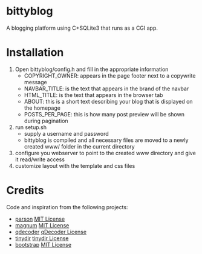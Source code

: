 # bittyblog

A blogging platform using C+SQLite3 that runs as a CGI app.

# Installation

1. Open bittyblog/config.h and fill in the appropriate information
    - COPYRIGHT_OWNER: appears in the page footer next to a copywrite message
    - NAVBAR_TITLE: is the text that appears in the brand of the navbar
    - HTML_TITLE: is the text that appears in the browser tab
    - ABOUT: this is a short text describing your blog that is displayed on the homepage
    - POSTS_PER_PAGE: this is how many post preview will be shown during pagination
2. run setup.sh
    - supply a username and password
    - bittyblog is compiled and all necessary files are moved to a newly created www/ folder in the current directory
3. configure you webserver to point to the created www directory and give it read/write access
4. customize layout with the template and css files

# Credits

Code and inspiration from the following projects:
 * [parson](https://github.com/kgabis/parson) [MIT License](https://opensource.org/licenses/mit-license.php)
 * [magnum](https://github.com/fletcher/magnum) [MIT License](https://opensource.org/licenses/mit-license.php)
 * [qdecoder](https://github.com/wolkykim/qdecoder) [qDecoder License](https://github.com/wolkykim/qdecoder/blob/master/COPYING)
 * [tinydir](https://github.com/cxong/tinydir) [tinydir License](https://github.com/cxong/tinydir/blob/master/COPYING)
 * [bootstrap](https://getbootstrap.com/docs/3.4/css/) [MIT License](https://github.com/twbs/bootstrap/blob/v3-dev/LICENSE)
